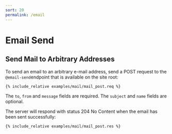```yaml
---
sort: 20
permalink: /email
---
```


# Email Send

## Send Mail to Arbitrary Addresses

To send an email to an arbitrary e-mail address, send a POST request to the `@email-send`endpoint that is available on the site root:

```
{% include_relative examples/mail/mail_post.req %}
```

The `to`, `from` and `message` fields are required. The `subject` and `name` fields are optional.

The server will respond with status 204 No Content when the email has been sent successfully:

```
{% include_relative examples/mail/mail_post.res %}
```
